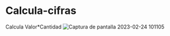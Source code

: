 # Calcula-cifras
Calcula Valor*Cantidad
![Captura de pantalla 2023-02-24 101105](https://user-images.githubusercontent.com/126100494/221233858-db5703c5-ec1b-41db-9a09-e1e6a5001bf4.png)
